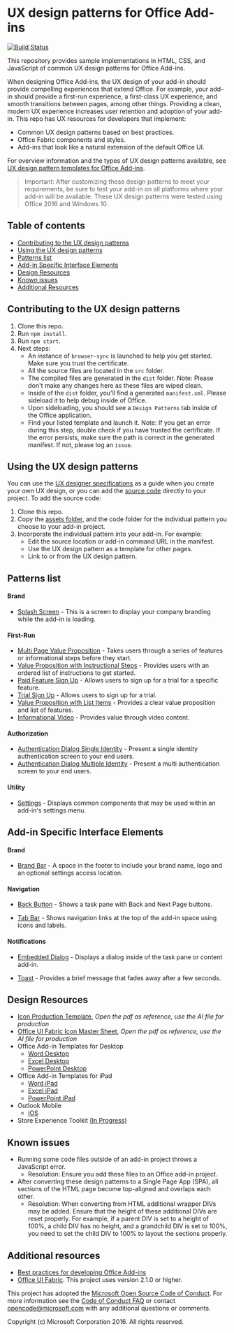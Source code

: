 # UX design patterns for Office Add-ins

[![Build Status](https://travis-ci.org/OfficeDev/Office-Add-in-UX-Design-Patterns-Code.svg?branch=dev)](https://travis-ci.org/OfficeDev/office-js-helpers)

This repository provides sample implementations in HTML, CSS, and JavaScript of common UX design patterns for Office Add-ins.

When designing Office Add-ins, the UX design of your add-in should provide compelling experiences that extend Office. For example, your add-in should provide a first-run experience, a first-class UX experience, and smooth transitions between pages, among other things. Providing a clean, modern UX experience increases user retention and adoption of your add-in. This repo has UX resources for developers that implement:

* Common UX design patterns based on best practices.
* Office Fabric components and styles.
* Add-ins that look like a natural extension of the default Office UI.

For overview information and the types of UX design patterns available, see [UX design pattern templates for Office Add-ins](https://dev.office.com/docs/add-ins/design/ux-design-patterns).

> Important: After customizing these design patterns to meet your requirements, be sure to test your add-in on all platforms where your add-in will be available. These UX design patterns were tested using Office 2016 and Windows 10.

## Table of contents

- [Contributing to the UX design patterns](#user-content-contributing-to-the-ux-design-patterns)
- [Using the UX design patterns](#user-content-using-the-ux-design-patterns)
- [Patterns list](#user-content-patterns-list)
- [Add-in Specific Interface Elements](#user-content-add-in-specific-interface-elements)
- [Design Resources](#user-content-design-resources)
- [Known issues](#user-content-known-issues)
- [Additional Resources](#user-content-additional-resources)

## Contributing to the UX design patterns

1. Clone this repo.
2. Run `npm install`.
3. Run `npm start`.
4. Next steps:
	- An instance of `browser-sync` is launched to help you get started. Make sure you trust the certificate.
	- All the source files are located in the `src` folder.
	- The compiled files are generated in the `dist` folder. Note: Please don't make any changes here as these files are wiped clean.
	- Inside of the `dist` folder, you'll find a generated `manifest.xml`. Please sideload it to help debug inside of Office.
	- Upon sideloading, you should see a `Design Patterns` tab inside of the Office application.
	- Find your listed template and launch it. Note: If you get an error during this step, double check if you have trusted the certificate. If the error persists, make sure the path is correct in the generated manifest. If not, please log an `issue`.

## Using the UX design patterns

You can use the [UX designer specifications](https://github.com/OfficeDev/Office-Add-in-Design-Patterns/blob/master/Patterns/Source%20Files) as a guide when you create your own UX design, or you can add the [source code](https://github.com/OfficeDev/Office-Add-in-UX-Design-Patterns-Code/tree/master/templates) directly to your project. To add the source code:

1. Clone this repo.
2. Copy the [assets folder](https://github.com/OfficeDev/Office-Add-in-UX-Design-Pattern-Code/tree/master/assets), and the code folder for the individual pattern you choose to your add-in project.
3. Incorporate the individual pattern into your add-in. For example:
	- Edit the source location or add-in command URL in the manifest.
	- Use the UX design pattern as a template for other pages.
	- Link to or from the UX design pattern.

## Patterns list

#### Brand

  * [Splash Screen](src/templates/splashscreen/) - This is a screen to display your company branding while the add-in is loading.
 
#### First-Run

  * [Multi Page Value Proposition](src/templates/walkthrough/) - Takes users through a series of features or informational steps before they start.
  * [Value Proposition with Instructional Steps](src/templates/instruction-step) - Provides users with an ordered list of instructions to get started.
  * [Paid Feature Sign Up](src/templates/trial-placemat-feature) - Allows users to sign up for a trial for a specific feature.
  * [Trial Sign Up](src/templates/trial-placemat) - Allows users to sign up for a trial.
  * [Value Proposition with List Items](src/templates/value-placemat) - Provides a clear value proposition and list of features.
  * [Informational Video](src/templates/video-placemat) - Provides value through video content.

<!--#### General-->
#### Authorization

  * [Authentication Dialog Single Identity](/src/templates/auth/authentication-dialog-single-id) - Present a single identity authentication screen to your end users.
  * [Authentication Dialog Multiple Identity](src/templates/auth/authentication-dialog-multiple-id) - Present a multi authentication screen to your end users.
  <!--* [Base Styles and Typography Ramp](https://github.com/OfficeDev/Office-Add-in-Design-Patterns/blob/master/Patterns/Base_styles_typeramp.md) - Basic guidelines for typography and padding.-->
  <!--* [Commands](https://github.com/OfficeDev/Office-Add-in-UX-Design-Patterns/blob/master/Patterns/Commands.md) - Shows how to present the command bar in your add-in.-->
  <!--* [Multi-Section](https://github.com/OfficeDev/Office-Add-in-UX-Design-Patterns/blob/master/Patterns/MultiSection.md) - Displays a common layout and set of tools that may be used within an add-in.-->

#### Utility

  * [Settings](src/templates/) - Displays common components that may be used within an add-in's settings menu.

## Add-in Specific Interface Elements

#### Brand

  * [Brand Bar](src/templates/generic/brand-bar) - A space in the footer to include your brand name, logo and an optional settings access location.

#### Navigation

  * [Back Button](src/templates/) - Shows a task pane with Back and Next Page buttons. 
  <!--* [Navigation](https://github.com/OfficeDev/Office-Add-in-UX-Design-Patterns/blob/master/Patterns/Navigation.md) - Shows a hamburger menu in a task pane. -->
  <!--* [Navigation & Commands](https://github.com/OfficeDev/Office-Add-in-UX-Design-Patterns/blob/master/Patterns/Navigation_%26_Commands.md) - Displays navigation and command options together.-->
  <!--* [Pivot](https://github.com/OfficeDev/Office-Add-in-UX-Design-Patterns/blob/master/Patterns/Pivot.md) - Displays navigational links in a bar at the top of the add-in space.-->
  * [Tab Bar](src/templates/) - Shows navigation links at the top of the add-in space using icons and labels.
  
#### Notifications

  <!--* [Client Dialog](https://github.com/OfficeDev/Office-Add-in-UX-Design-Patterns/blob/master/Patterns/Client_Dialog.md) - Displays a dialog in the main space of the Office application.-->
  * [Embedded Dialog](src/templates/) - Displays a dialog inside of the task pane or content add-in.
  <!--* [Feedback](https://github.com/OfficeDev/Office-Add-in-UX-Design-Patterns/blob/master/Patterns/Notification_Feedback.md) - Allows an add-in to ask for customer feedback.-->
  <!--* [Status Messages](https://github.com/OfficeDev/Office-Add-in-UX-Design-Patterns/blob/master/Patterns/Notification_Inline_Message.md) - Indicates error, success, or information.-->
  <!--* [Message Banner](https://github.com/OfficeDev/Office-Add-in-UX-Design-Patterns/blob/master/Patterns/Notification_MessageBanner.md) - Provides information in a collapsible, dismissable banner.-->
  <!--* [Progress](https://github.com/OfficeDev/Office-Add-in-UX-Design-Patterns/blob/master/Patterns/Notification_Progress.md) - Shows how to indicate the progress of a long-running process.-->
  * [Toast](src/templates/) - Provides a brief message that fades away after a few seconds.

## Design Resources

* [Icon Production Template](Icon_production.pdf), *Open the pdf as reference, use the AI file for production*
* [Office UI Fabric Icon Master Sheet](/OfficeUIFabric_icon_mastersheet.pdf), *Open the pdf as reference, use the AI file for production*
* Office Add-in Templates for Desktop
  * [Word Desktop](/AddIn_Template_Word_Desktop_reference.pdf)
  * [Excel Desktop](/AddIn_Template_Excel_Desktop_reference.pdf)
  * [PowerPoint Desktop](/AddIn_Template_PowerPoint_Desktop_reference.pdf)
* Office Add-in Templates for iPad
  * [Word iPad](/AddIn_Template_Word_iPad_reference.pdf)
  * [Excel iPad](/AddIn_Template_Excel_iPad_reference.pdf)
  * [PowerPoint iPad](/AddIn_Template_PowerPoint_iPad_reference.pdf)
* Outlook Mobile
  * [iOS](/src/assets/helpful-templates/outlook-mobile/)
* Store Experience Toolkit [(In Progress)](/AddIn_Templates_StoreExperience.md)


## Known issues

* Running some code files outside of an add-in project throws a JavaScript error.
	* Resolution: Ensure you add these files to an Office add-in project.
* After converting these design patterns to a Single Page App (SPA), all sections of the HTML page become top-aligned and overlaps each other.
	* Resolution: When converting from HTML additional wrapper DIVs may be added. Ensure that the height of these additional DIVs are reset properly. For example, if a parent DIV is set to a height of 100%, a child DIV has no height, and a grandchild DIV is set to 100%, you need to set the child DIV to 100% to layout the sections properly.

## Additional resources

* [Best practices for developing Office Add-ins](https://dev.office.com/docs/add-ins/overview/add-in-development-best-practices)
* [Office UI Fabric](http://dev.office.com/fabric/). This project uses version 2.1.0 or higher.

This project has adopted the [Microsoft Open Source Code of Conduct](https://opensource.microsoft.com/codeofconduct/). For more information see the [Code of Conduct FAQ](https://opensource.microsoft.com/codeofconduct/faq/) or contact [opencode@microsoft.com](mailto:opencode@microsoft.com) with any additional questions or comments.

Copyright (c) Microsoft Corporation 2016. All rights reserved.


